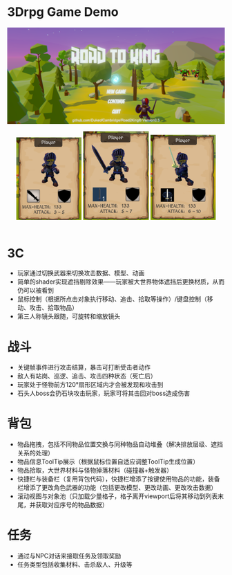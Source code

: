# 3Drpg Game Demo

![Untitled](./IMG4MD/home.PNG)
<center>
	<img src="./IMG4MD/C1.png" width="30%" />
	<img src="./IMG4MD/C2.png" width="30%"/>
    <img src="./IMG4MD/C3.png" width="30%" />
	<br/>
</center>
<br/>


# 3C

- 玩家通过切换武器来切换攻击数据、模型、动画
- 简单的shader实现遮挡剔除效果——玩家被大世界物体遮挡后更换材质，从而仍可以被看到
- 鼠标控制（根据所点击对象执行移动、追击、拾取等操作）/键盘控制（移动、攻击、拾取物品）
- 第三人称镜头跟随，可旋转和缩放镜头

# 战斗

- 关键帧事件进行攻击结算，暴击可打断受击者动作
- 敌人有站岗、巡逻、追击、攻击四种状态（死亡后）
- 玩家处于怪物前方120°扇形区域内才会被发现和攻击到
- 石头人boss会扔石块攻击玩家，玩家可将其击回对boss造成伤害

# 背包

- 物品拖拽，包括不同物品位置交换与同种物品自动堆叠（解决排放层级、遮挡关系的处理）
- 物品信息ToolTip展示（根据鼠标位置自适应调整ToolTip生成位置）
- 物品拾取，大世界材料与怪物掉落材料（碰撞器+触发器）
- 快捷栏与装备栏（复用背包代码），快捷栏增添了按键使用物品的功能，装备栏增添了更改角色武器的功能（包括更改模型、更改动画、更改攻击数据）
- 滚动视图与对象池（只加载少量格子，格子离开viewport后将其移动到列表末尾，并获取对应序号的物品数据）

# 任务

- 通过与NPC对话来接取任务及领取奖励
- 任务类型包括收集材料、击杀敌人、升级等